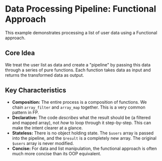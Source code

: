 # Data Processing Pipeline: Functional Approach

This example demonstrates processing a list of user data using a Functional approach.

## Core Idea

We treat the user list as data and create a "pipeline" by passing this data through a series of pure functions. Each function takes data as input and returns the transformed data as output.

## Key Characteristics

*   **Composition:** The entire process is a composition of functions. We chain `array_filter` and `array_map` together. This is a very common pattern in FP.
*   **Declarative:** The code *describes* what the result should be (a filtered and mapped array), not *how* to loop through it step-by-step. This can make the intent clearer at a glance.
*   **Stateless:** There is no object holding state. The `$users` array is passed into the pipeline, and the `$result` is a completely new array. The original `$users` array is never modified.
*   **Concise:** For data and list manipulation, the functional approach is often much more concise than its OOP equivalent.
